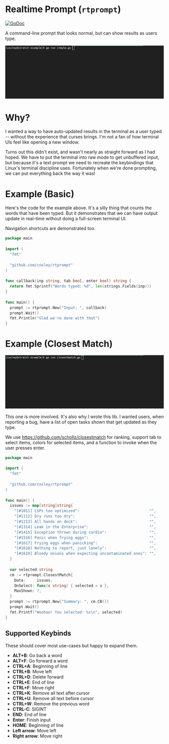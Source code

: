 # Realtime Prompt (`rtprompt`)

[![GoDoc](https://img.shields.io/badge/pkg.go.dev-doc-blue)](http://pkg.go.dev/github.com/coxley/rtprompt)

A command-line prompt that looks normal, but can show results as users type.

![Basic Example](https://raw.githubusercontent.com/coxley/rtprompt/master/examples/basic2.gif)

# Why?

I wanted a way to have auto-updated results in the terminal as a user typed --
without the experience that curses brings. I'm not a fan of how terminal UIs
feel like opening a new window.

Turns out this didn't exist, and wasn't nearly as straight forward as I had
hoped. We have to put the terminal into raw mode to get unbuffered input, but
because it's a text prompt we need to recreate the keybindings that Linux's
terminal discipline uses. Fortunately when we're done prompting, we can put
everything back the way it was!

# Example (Basic)

Here's the code for the example above. It's a silly thing that counts the words
that have been typed. But it demonstrates that we can have output update in
real-time without doing a full-screen terminal UI.

Navigation shortcuts are demonstrated too.

```go
package main

import (
  "fmt"

  "github.com/coxley/rtprompt"
)

func callback(inp string, tab bool, enter bool) string {
  return fmt.Sprintf("Words typed: %d", len(strings.Fields(inp)))
}

func main() {
  prompt := rtprompt.New("Input: ", callback)
  prompt.Wait()
  fmt.Println("Glad we're done with that")
}
```

# Example (Closest Match)

![Closest Match Example](https://raw.githubusercontent.com/coxley/rtprompt/master/examples/closestmatch.gif)

This one is more involved. It's also why I wrote this lib. I wanted users, when
reporting a bug, have a list of open tasks shown that get updated as they type.

We use https://github.com/schollz/closestmatch for ranking, support tab to
select items, colors for selected items, and a function to invoke when the user
presses enter.

```go
package main

import (
  "fmt"

  "github.com/coxley/rtprompt"
)

func main() {
  issues := map[string]string{
    "[#1011] LSPs too optimized":                               "",
    "[#1112] Dry runs too dry":                                 "",
    "[#1213] All hands on deck":                                "",
    "[#1314] Leak in the Enterprise":                           "",
    "[#1415] Exception thrown during cardio":                   "",
    "[#1516] Panic when frying eggs":                           "",
    "[#1617] Frying eggs when panicking":                       "",
    "[#1618] Nothing to report, just lonely":                   "",
    "[#1619] Bloody onions when expecting uncontaminated ones": "",
  }

  var selected string
  cm := rtprompt.ClosestMatch{
    Data:     issues,
    OnSelect: func(s string) { selected = s },
    MaxShown: 7,
  }
  prompt := rtprompt.New("Summary: ", cm.CB())
  prompt.Wait()
  fmt.Printf("Woohoo! You selected: %s\n", selected)
}
```


## Supported Keybinds

These should cover most use-cases but happy to expand them.

* **ALT+B**: Go back a word
* **ALT+F**: Go forward a word
* **CTRL+A**: Beginning of line
* **CTRL+B**: Move left
* **CTRL+D**: Delete forward
* **CTRL+E**: End of line
* **CTRL+F**: Move right
* **CTRL+K**: Remove all text after cursor
* **CTRL+U**: Remove all text before cursor
* **CTRL+W**: Remove the previous word
* **CTRL-C**: SIGINT
* **END**: End of line
* **Enter**: Finish input
* **HOME**: Beginning of line
* **Left arrow**: Move left
* **Right arrow**: Move right
